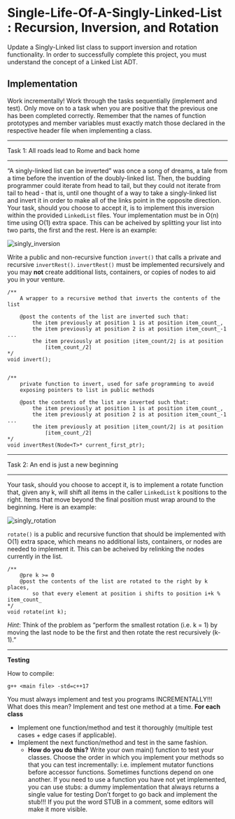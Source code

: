 # Single-Life-Of-A-Singly-Linked-List : Recursion, Inversion, and Rotation

Update a Singly-Linked list class to support inversion and rotation functionality. In order to successfully complete this project, you must understand 
the concept of a Linked List ADT.

## Implementation

Work incrementally! Work through the tasks sequentially (implement and test). Only move on to a task when you are positive that the previous one has 
been completed correctly. Remember that the names of function prototypes and member variables must exactly match those declared in the respective header 
file when implementing a class.

___
Task 1: All roads lead to Rome and back home
___

“A singly-linked list can be inverted” was once a song of dreams, a tale from a time before the invention of the doubly-linked list. Then, the budding 
programmer could iterate from head to tail, but they could not iterate from tail to head - that is, until one thought of a way to take a singly-linked 
list and invert it in order to make all of the links point in the opposite direction. Your task, should you choose to accept it, is to implement this 
inversion within the provided ```LinkedList``` files. Your implementation must be in O(n) time using O(1) extra space. This can be acheived by splitting your 
list into two parts, the first and the rest. Here is an example:

![singly_inversion](https://user-images.githubusercontent.com/56777076/138614737-cc9e43ce-6af7-4303-98b0-06ee6bb285c3.png)

Write a public and non-recursive function ```invert()``` that calls a private and recursive ```invertRest()```. ```invertRest()``` must be implemented 
recursively and you may **not** create additional lists, containers, or copies of nodes to aid you in your venture.

```
/** 
    A wrapper to a recursive method that inverts the contents of the list

    @post the contents of the list are inverted such that:
        the item previously at position 1 is at position item_count_,
        the item previously at position 2 is at position item_count_-1 ...
        the item previously at position ⌊item_count/2⌋ is at position 
            ⌈item_count_/2⌉
*/
void invert();


/**
    private function to invert, used for safe programming to avoid 
    exposing pointers to list in public methods

    @post the contents of the list are inverted such that:
        the item previously at position 1 is at position item_count_,
        the item previously at position 2 is at position item_count_-1 ...
        the item previously at position ⌊item_count/2⌋ is at position
            ⌈item_count_/2⌉
*/
void invertRest(Node<T>* current_first_ptr); 
```

___
Task 2: An end is just a new beginning
___

Your task, should you choose to accept it, is to implement a rotate function that, given any k, will shift all items in the caller ```LinkedList``` k 
positions to the right. Items that move beyond the final position must wrap around to the beginning. Here is an example:

![singly_rotation](https://user-images.githubusercontent.com/56777076/138614907-a10fcb0a-f94b-4762-bb56-d4a21eb0c164.png)

```rotate()``` is a public and recursive function that should be implemented with O(1) extra space, which means no additional lists, containers, or 
nodes are needed to implement it. This can be acheived by relinking the nodes currently in the list.

```
/**
    @pre k >= 0
    @post the contents of the list are rotated to the right by k places, 
        so that every element at position i shifts to position i+k % item_count_
*/
void rotate(int k);
```

*Hint*: Think of the problem as “perform the smallest rotation (i.e. k = 1) by moving the last node to be the first and then rotate the rest 
recursively (k-1).”

___
**Testing**

How to compile:

```
g++ <main file> -std=c++17
```

You must always implement and test you programs INCREMENTALLY!!! What does this mean? Implement and test one method at a time. **For each class**

* Implement one function/method and test it thoroughly (multiple test cases + edge cases if applicable).
* Implement the next function/method and test in the same fashion. 
  * **How do you do this?** Write your own main() function to test your classes. Choose the order in which you implement your methods so that you 
    can test incrementally: i.e. implement mutator functions before accessor functions. Sometimes functions depend on one another. If you need to 
    use a function you have not yet implemented, you can use stubs: a dummy implementation that always returns a single value for testing Don’t 
    forget to go back and implement the stub!!! If you put the word STUB in a comment, some editors will make it more visible.






